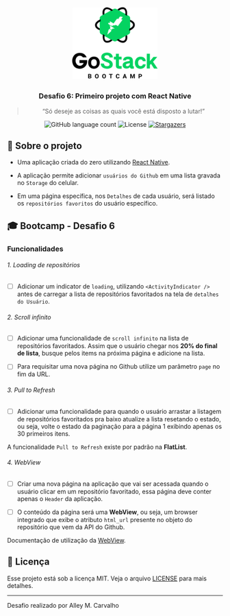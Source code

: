 <h1 align="center">
    <img src=".github/gostack-logo.png" width="200px" alt="GoStack" />
</h1>

<h3 align="center">
  Desafio 6: Primeiro projeto com React Native
</h3>

<blockquote align="center">“Só deseje as coisas as quais você está disposto a lutar!”</blockquote>

<p align="center">
  <img src="https://img.shields.io/github/languages/count/alleycarvalho/bootcamp-gostack-desafio-06?color=%2304D361" alt="GitHub language count">

  <img src="https://img.shields.io/badge/license-MIT-%2304D361" alt="License">

  <a href="https://github.com/alleycarvalho/bootcamp-gostack-desafio-06/stargazers">
    <img src="https://img.shields.io/github/stars/alleycarvalho/bootcamp-gostack-desafio-06?style=social" alt="Stargazers">
  </a>
</p>

## :rocket: Sobre o projeto

- Uma aplicação criada do zero utilizando [React Native](https://facebook.github.io/react-native/).

- A aplicação permite adicionar `usuários do Github` em uma lista gravada no `Storage` do celular.

- Em uma página específica, nos `Detalhes` de cada usuário, será listado os `repositórios favoritos` do usuário específico.

## :mortar_board: Bootcamp - Desafio 6

### Funcionalidades

###### 1. Loading de repositórios

- [ ] Adicionar um indicator de `loading`, utilizando `<ActivityIndicator />` antes de carregar a lista de repositórios favoritados na tela de `detalhes do Usuário`.

###### 2. Scroll infinito

- [ ] Adicionar uma funcionalidade de `scroll infinito` na lista de repositórios favoritados. Assim que o usuário chegar nos **20% do final de lista**, busque pelos items na próxima página e adicione na lista.

- [ ] Para requisitar uma nova página no Github utilize um parâmetro `page` no fim da URL.

###### 3. Pull to Refresh

- [ ] Adicionar uma funcionalidade para quando o usuário arrastar a listagem de repositórios favoritados pra baixo atualize a lista resetando o estado, ou seja, volte o estado da paginação para a página 1 exibindo apenas os 30 primeiros itens.

A funcionalidade `Pull to Refresh` existe por padrão na **FlatList**.

###### 4. WebView

- [ ] Criar uma nova página na aplicação que vai ser acessada quando o usuário clicar em um repositório favoritado, essa página deve conter apenas o `Header` da aplicação.

- [ ] O conteúdo da página será uma **WebView**, ou seja, um browser integrado que exibe o atributo `html_url` presente no objeto do repositório que vem da API do Github.

Documentação de utilização da [WebView](https://github.com/react-native-community/react-native-webview/blob/master/docs/Getting-Started.md).

## :memo: Licença

Esse projeto está sob a licença MIT. Veja o arquivo [LICENSE](LICENSE.md) para mais detalhes.

---

Desafio realizado por Alley M. Carvalho
